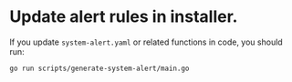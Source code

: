 # Update alert rules in installer.

If you update `system-alert.yaml` or related functions in code, you should run:

```
go run scripts/generate-system-alert/main.go
```